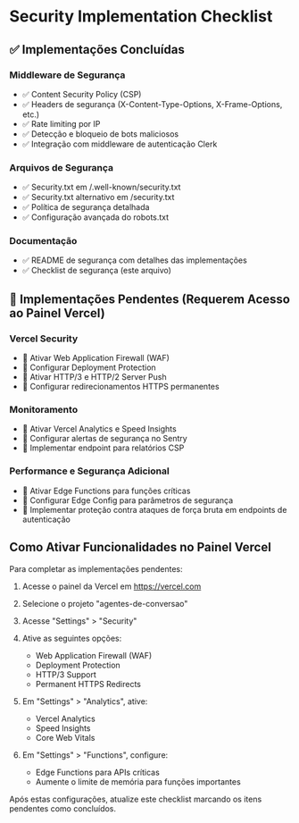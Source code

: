 # Security Implementation Checklist

## ✅ Implementações Concluídas

### Middleware de Segurança
- ✅ Content Security Policy (CSP)
- ✅ Headers de segurança (X-Content-Type-Options, X-Frame-Options, etc.)
- ✅ Rate limiting por IP
- ✅ Detecção e bloqueio de bots maliciosos
- ✅ Integração com middleware de autenticação Clerk

### Arquivos de Segurança
- ✅ Security.txt em /.well-known/security.txt
- ✅ Security.txt alternativo em /security.txt
- ✅ Política de segurança detalhada
- ✅ Configuração avançada do robots.txt

### Documentação
- ✅ README de segurança com detalhes das implementações
- ✅ Checklist de segurança (este arquivo)

## 🔄 Implementações Pendentes (Requerem Acesso ao Painel Vercel)

### Vercel Security
- 🔄 Ativar Web Application Firewall (WAF)
- 🔄 Configurar Deployment Protection
- 🔄 Ativar HTTP/3 e HTTP/2 Server Push
- 🔄 Configurar redirecionamentos HTTPS permanentes

### Monitoramento
- 🔄 Ativar Vercel Analytics e Speed Insights
- 🔄 Configurar alertas de segurança no Sentry
- 🔄 Implementar endpoint para relatórios CSP

### Performance e Segurança Adicional
- 🔄 Ativar Edge Functions para funções críticas
- 🔄 Configurar Edge Config para parâmetros de segurança
- 🔄 Implementar proteção contra ataques de força bruta em endpoints de autenticação

## Como Ativar Funcionalidades no Painel Vercel

Para completar as implementações pendentes:

1. Acesse o painel da Vercel em https://vercel.com
2. Selecione o projeto "agentes-de-conversao"
3. Acesse "Settings" > "Security"
4. Ative as seguintes opções:
   - Web Application Firewall (WAF)
   - Deployment Protection
   - HTTP/3 Support
   - Permanent HTTPS Redirects

5. Em "Settings" > "Analytics", ative:
   - Vercel Analytics
   - Speed Insights
   - Core Web Vitals

6. Em "Settings" > "Functions", configure:
   - Edge Functions para APIs críticas
   - Aumente o limite de memória para funções importantes

Após estas configurações, atualize este checklist marcando os itens pendentes como concluídos.